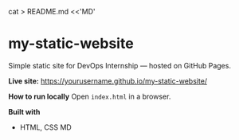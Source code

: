 cat > README.md <<'MD'
# my-static-website

Simple static site for DevOps Internship — hosted on GitHub Pages.

**Live site:** https://yourusername.github.io/my-static-website/

**How to run locally**
Open `index.html` in a browser.

**Built with**
- HTML, CSS
MD
